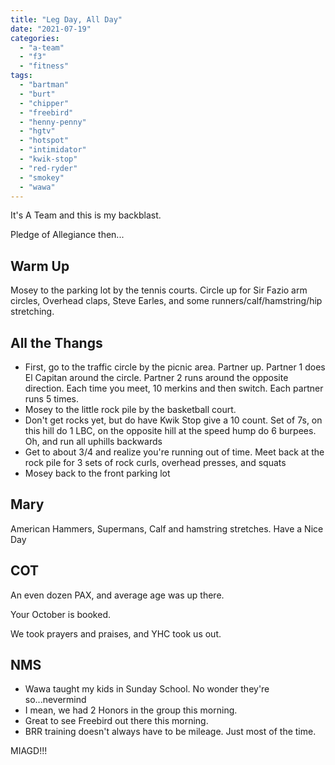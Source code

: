 ```yaml
---
title: "Leg Day, All Day"
date: "2021-07-19"
categories: 
  - "a-team"
  - "f3"
  - "fitness"
tags: 
  - "bartman"
  - "burt"
  - "chipper"
  - "freebird"
  - "henny-penny"
  - "hgtv"
  - "hotspot"
  - "intimidator"
  - "kwik-stop"
  - "red-ryder"
  - "smokey"
  - "wawa"
---
```


It's A Team and this is my backblast.

Pledge of Allegiance then...

## Warm Up

Mosey to the parking lot by the tennis courts. Circle up for Sir Fazio arm circles, Overhead claps, Steve Earles, and some runners/calf/hamstring/hip stretching.

## All the Thangs

- First, go to the traffic circle by the picnic area. Partner up. Partner 1 does El Capitan around the circle. Partner 2 runs around the opposite direction. Each time you meet, 10 merkins and then switch. Each partner runs 5 times.
- Mosey to the little rock pile by the basketball court.
- Don't get rocks yet, but do have Kwik Stop give a 10 count. Set of 7s, on this hill do 1 LBC, on the opposite hill at the speed hump do 6 burpees. Oh, and run all uphills backwards
- Get to about 3/4 and realize you're running out of time. Meet back at the rock pile for 3 sets of rock curls, overhead presses, and squats
- Mosey back to the front parking lot

## Mary

American Hammers, Supermans, Calf and hamstring stretches. Have a Nice Day

## COT

An even dozen PAX, and average age was up there.

Your October is booked.

We took prayers and praises, and YHC took us out.

## NMS

- Wawa taught my kids in Sunday School. No wonder they're so...nevermind
- I mean, we had 2 Honors in the group this morning.
- Great to see Freebird out there this morning.
- BRR training doesn't always have to be mileage. Just most of the time.

MIAGD!!!
